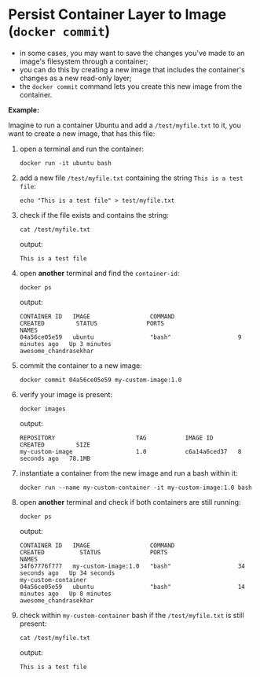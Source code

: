 # Persist Container Layer to Image (`docker commit`)

- in some cases, you may want to save the changes you've made to an image's filesystem through a container;
- you can do this by creating a new image that includes the container's changes as a new read-only layer;
- the `docker commit` command lets you create this new image from the container.

**Example:**

Imagine to run a container Ubuntu and add a `/test/myfile.txt` to it, you want to create a new image, that has this file:

1. open a terminal and run the container:

    ```commandline
    docker run -it ubuntu bash
    ```

2. add a new file `/test/myfile.txt` containing the string `This is a test file`:

    ```commandline
    echo "This is a test file" > test/myfile.txt
    ```

3. check if the file exists and contains the string:

    ```commandline
    cat /test/myfile.txt
    ```

    output:
    
    ```commandline
    This is a test file
    ```

4. open **another** terminal and find the `container-id`:

    ```commandline
    docker ps
    ```
    
    output:
    
    ```commandline
    CONTAINER ID   IMAGE                 COMMAND                  CREATED         STATUS              PORTS                                NAMES
    04a56ce05e59   ubuntu                "bash"                   9 minutes ago   Up 3 minutes                                             awesome_chandrasekhar
    ```

5. commit the container to a new image:

    ```commandline
    docker commit 04a56ce05e59 my-custom-image:1.0
    ```

6. verify your image is present:

    ```commandline
    docker images
    ```
    
    output:
    
    ```commandline
    REPOSITORY                       TAG           IMAGE ID       CREATED         SIZE
    my-custom-image                  1.0           c6a14a6ced37   8 seconds ago   78.1MB
    ```

7. instantiate a container from the new image and run a bash within it:

    ```commandline
    docker run --name my-custom-container -it my-custom-image:1.0 bash
    ```

8. open **another** terminal and check if both containers are still running:

    ```commandline
    docker ps
    ```
    
    output:
    
    ```commandline
    CONTAINER ID   IMAGE                 COMMAND                  CREATED          STATUS              PORTS                                NAMES
    34f67776f777   my-custom-image:1.0   "bash"                   34 seconds ago   Up 34 seconds                                            my-custom-container
    04a56ce05e59   ubuntu                "bash"                   14 minutes ago   Up 8 minutes                                             awesome_chandrasekhar
    ```

9. check within `my-custom-container` bash if the `/test/myfile.txt` is still present:

    ```commandline
    cat /test/myfile.txt 
    ```
    
    output:
    
    ```commandline
    This is a test file
    ```
